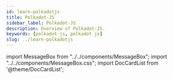 ```yaml
---
id: learn-polkadotjs
title: Polkadot-JS
sidebar_label: Polkadot-JS
description: Overview of Polkadot-JS.
keywords: [polkadot-js, polkadot js]
slug: ../learn-polkadotjs
---
```


import MessageBox from "../../components/MessageBox"; import "../../components/MessageBox.css";
import DocCardList from '@theme/DocCardList';

<MessageBox message="Polkadot-JS is for developers and power users only. If you need help using the Polkadot-JS UI, you can contact the
[Polkadot Support Team](https://support.polkadot.network/support/home). For more user-friendly tools
see the [wallets](./wallets-index), [apps](./apps-index) and [dashboard](./dashboards-index) pages." />

<DocCardList />

